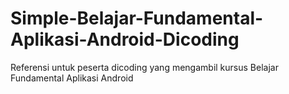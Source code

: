 # Simple-Belajar-Fundamental-Aplikasi-Android-Dicoding
Referensi untuk peserta dicoding yang mengambil kursus Belajar Fundamental Aplikasi Android
